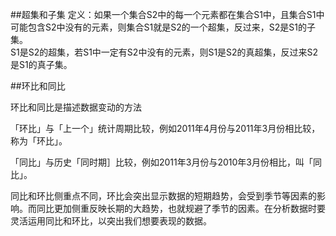

##超集和子集
定义：如果一个集合S2中的每一个元素都在集合S1中，且集合S1中可能包含S2中没有的元素，则集合S1就是S2的一个超集，反过来，S2是S1的子集。  
S1是S2的超集，若S1中一定有S2中没有的元素，则S1是S2的真超集，反过来S2是S1的真子集。



##环比和同比

环比和同比是描述数据变动的方法

「环比」与「上一个」统计周期比较，例如2011年4月份与2011年3月份相比较，称为「环比」。

「同比」与历史「同时期］比较，例如2011年3月份与2010年3月份相比，叫「同比」。

同比和环比侧重点不同，环比会突出显示数据的短期趋势，会受到季节等因素的影响。而同比更加侧重反映长期的大趋势，也就规避了季节的因素。在分析数据时要灵活运用同比和环比，以突出我们想要表现的数据。



















